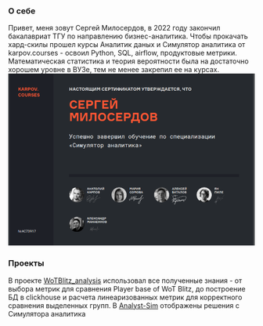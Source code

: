 ### О себе
Привет, меня зовут Сергей Милосердов, в 2022 году закончил бакалавриат ТГУ по направлению бизнес-аналитика. 
Чтобы прокачать хард-скилы прошел курсы Аналитик даных и Симулятор аналитика от karpov.courses - освоил Python, SQL, airflow, продуктовые метрики. Математическая статистика и теория вероятности была на достаточно хорошем уровне в ВУЗе, тем не менее закрепил ее на курсах.
![сертификат](сертификат.png)
### Проекты
В проекте [WoTBlitz_analysis](https://github.com/emilliardov/WoTBlitz_analysis) использовал все полученные знания - от выбора метрик для сравнения Player base of WoT Blitz, до построение БД в clickhouse и расчета линеаризованных метрик для корректного сравнения выделенных групп.
В [Analyst-Sim](https://github.com/emilliardov/Analyst-Sim) отображены решения с Симулятора аналитика
